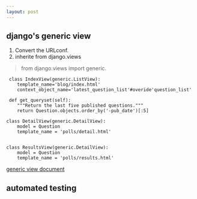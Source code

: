 ```yaml
---
layout: post
---
```


## django's generic view ##

1. Convert the URLconf.
1. inherite from django.views
> from django.views import generic.
 
	 class IndexView(generic.ListView):
    	template_name='blog/index.html'
    	context_object_name='latest_question_list'#overide'question_list'

     def get_queryset(self):
        """Return the last five published questions."""
        return Question.objects.order_by('-pub_date')[:5]

	class DetailView(generic.DetailView):
    	model = Question
    	template_name = 'polls/detail.html'


	class ResultsView(generic.DetailView):
    	model = Question
    	template_name = 'polls/results.html'



[generic view document](https://docs.djangoproject.com/en/dev/topics/class-based-views/ "generic view")

## automated testing ##
